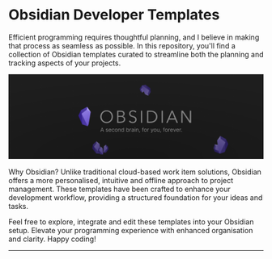 # Obsidian Developer Templates
Efficient programming requires thoughtful planning, and I believe in making that process as seamless as possible. In this repository, you'll find a collection of Obsidian templates curated to streamline both the planning and tracking aspects of your projects.

![Cover photo](obsidian.png)

Why Obsidian? Unlike traditional cloud-based work item solutions, Obsidian offers a more personalised, intuitive and offline approach to project management. These templates have been crafted to enhance your development workflow, providing a structured foundation for your ideas and tasks.

Feel free to explore, integrate and edit these templates into your Obsidian setup. Elevate your programming experience with enhanced organisation and clarity. Happy coding!

---
